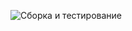 ![Сборка и тестирование](https://github.com/skripchenkovl/cpp_hello_world-skripchenko/actions/workflows/test.yml/badge.svg?branch=namber2)
